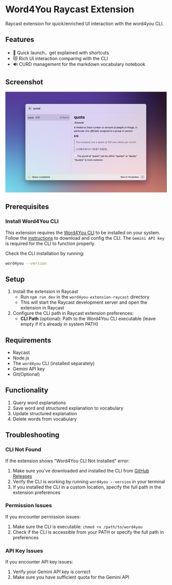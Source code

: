 # Word4You Raycast Extension

Raycast extension for quick/enriched UI interaction with the word4you CLI.

## Features

- 🚀 Quick launch，get explained with shortcuts 
- 😻 Rich UI interaction comparing with the CLI 
- 🔊 CURD management for the markdown vocabulary notebook

## Screenshot
![Word4You Raycast Extension Screenshot](./media/screenshot-1.png)

## Prerequisites

### Install Word4You CLI

This extension requires the [Word4You CLI](https://github.com/gnehz972/word4you/releases) to be installed on your system.
Follow the [instructions](../word4you-cli/README.md) to download and config the CLI. 
The `Gemini API key` is required for the CLI to function properly.

Check the CLI installation by running:
```bash
word4you --version
```

## Setup

1. Install the extension in Raycast
   - Run `npm run dev` in the `word4you-extension-raycast` directory
   - This will start the Raycast development server and open the extension in Raycast
2. Configure the CLI path in Raycast extension preferences:
   - **CLI Path** (optional): Path to the Word4You CLI executable (leave empty if it's already in system PATH)

## Requirements

- Raycast
- Node.js
- The `word4you` CLI (installed separately)
- Gemini API key
- Git(Optional)

## Functionality

1. Query word explanations
2. Save word and structured explanation to vocabulary
3. Update structured explanation
4. Delete words from vocabulary

## Troubleshooting

### CLI Not Found

If the extension shows "Word4You CLI Not Installed" error:

1. Make sure you've downloaded and installed the CLI from [GitHub Releases](https://github.com/gnehz972/word4you/releases)
2. Verify the CLI is working by running `word4you --version` in your terminal
3. If you installed the CLI in a custom location, specify the full path in the extension preferences

### Permission Issues

If you encounter permission issues:

1. Make sure the CLI is executable: `chmod +x /path/to/word4you`
2. Check if the CLI is accessible from your PATH or specify the full path in preferences

### API Key Issues

If you encounter API key issues:

1. Verify your Gemini API key is correct
2. Make sure you have sufficient quota for the Gemini API
